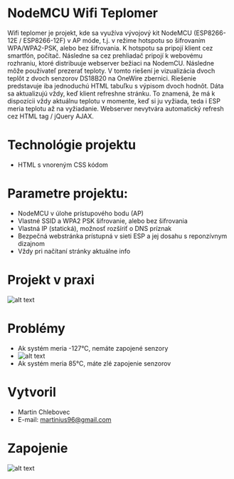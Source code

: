 # NodeMCU Wifi Teplomer

Wifi teplomer je projekt, kde sa využíva vývojový kit NodeMCU (ESP8266-12E / ESP8266-12F) v AP móde, t.j. v režime hotspotu so šifrovaním WPA/WPA2-PSK, alebo bez šifrovania. K hotspotu sa pripojí klient cez smartfón, počítač. Následne sa cez prehliadač pripojí k webovému rozhraniu, ktoré distribuuje webserver bežiaci na NodemCU. Následne môže používateľ prezerať teploty. V tomto riešení je vizualizácia dvoch teplôt z dvoch senzorov DS18B20 na OneWire zbernici. Riešenie predstavuje iba jednoduchú HTML tabuľku s výpisom dvoch hodnôt. Dáta sa aktualizujú vždy, keď klient refreshne stránku. To znamená, že má k dispozícii vždy aktuálnu teplotu v momente, keď si ju vyžiada, teda i ESP meria teplotu až na vyžiadanie. Webserver nevytvára automatický refresh cez HTML tag / jQuery AJAX.

# Technológie projektu
* HTML s vnoreným CSS kódom

# Parametre projektu:
* NodeMCU v úlohe prístupového bodu (AP)
* Vlastné SSID a WPA2 PSK šifrovanie, alebo bez šifrovania
* Vlastná IP (statická), možnosť rozšíriť o DNS príznak
* Bezpečná webstránka prístupná v sieti ESP a jej dosahu s reponzívnym dizajnom
* Vždy pri načítaní stránky aktuálne info
# Projekt v praxi
![alt text](https://i.nahraj.to/f/2bLk.PNG)
# Problémy
* Ak systém meria -127°C, nemáte zapojené senzory
* ![alt text](https://i.nahraj.to/f/2bLm.png)
* Ak systém meria 85°C, máte zlé zapojenie senzorov
# Vytvoril
* Martin Chlebovec
* E-mail: martinius96@gmail.com
# Zapojenie
![alt text](https://i.imgur.com/aTzun62.png)
 

